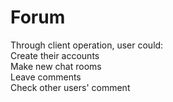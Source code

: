 # Forum
Through client operation, user could:  
Create their accounts  
Make new chat rooms  
Leave comments  
Check other users' comment
